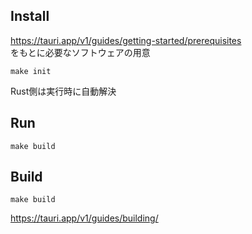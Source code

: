 ## Install

https://tauri.app/v1/guides/getting-started/prerequisites  
をもとに必要なソフトウェアの用意

```
make init
```

Rust側は実行時に自動解決

## Run

```
make build
```

## Build

```
make build
```

https://tauri.app/v1/guides/building/
